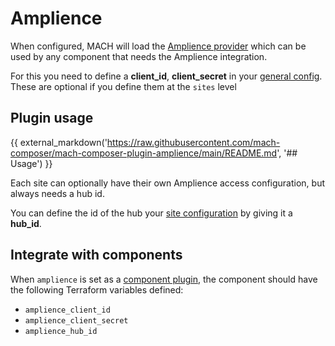 # Amplience

When configured, MACH will load the
[Amplience provider](https://registry.terraform.io/providers/labd/amplience/latest)
which can be used by any component that needs the Amplience integration.

For this you need to define a **client_id**, **client_secret** in your
[general config](../../reference/syntax/global.md#amplience). These are optional if you define them at the `sites` level

## Plugin usage

{{ external_markdown('https://raw.githubusercontent.com/mach-composer/mach-composer-plugin-amplience/main/README.md', '## Usage') }}

Each site can optionally have their own Amplience access configuration, but always needs a hub id.

You can define the id of the hub your [site configuration](../../reference/syntax/site.md#dynamic)
by giving it a **hub_id**.

## Integrate with components

When `amplience` is set as a [component plugin](../../concepts/plugins/index.md),
the component should have the following Terraform variables defined:

- `amplience_client_id`
- `amplience_client_secret`
- `amplience_hub_id`
